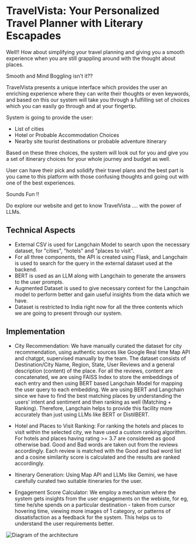 # TravelVista: Your Personalized Travel Planner with Literary Escapades

Well!! How about simplifying your travel planning and giving you a smooth experience when you are still grappling around with the thought about places.

Smooth and Mind Boggling isn't it??

TravelVista presents a unique interface which provides the user an enriching experience where they can write their thoughts or even keywords, and based on this our system will take you through a fulfilling set of choices which you can easily go through and at your fingertip.

System is going to provide the user:

* List of cities
* Hotel or Probable Accommodation Choices 
* Nearby site tourist destinations or probable adventure itinerary

Based on these three choices, the system will look out for you and give you a set of itinerary choices for your whole journey and budget as well.

User can have their pick and solidify their travel plans and the best part is you came to this platform with those confusing thoughts and going out with one of the best experiences.

Sounds Fun !!

Do explore our website and get to know TravelVista .... with the power of LLMs.

## Technical Aspects

* External CSV is used for Langchain Model to search upon the necessary dataset, for "cities", "hotels" and "places to visit".
* For all three components, the API is created using Flask, and Langchain is used to search for the query in the external dataset used at the backend.
* BERT is used as an LLM along with Langchain to generate the answers to the user prompts.
* Augmented Dataset is used to give necessary context for the Langchain model to perform better and gain useful insights from the data which we have.
* Dataset is restricted to India right now for all the three contents which we are going to present through our system.

## Implementation

* City Recommendation: We have manually curated the dataset for city recommendation, using authentic sources like Google Real time Map API and chatgpt, supervised manually by the team. The dataset consists of Destination/City Name, Region, State, User Reviews and a general description (content) of the place. For all the reviews, content are concatenated, we are using FAISS Index to store the embeddings of each entry and then using BERT based Langchain Model for mapping the user query to each embedding. We are using BERT and Langchain since we have to find the best matching places by understanding the users' intent and sentiment and then ranking as well (Matching + Ranking). Therefore, Langchain helps to provide this facility more accurately than just using LLMs like BERT or DistilBERT.

* Hotel and Places to Visit Ranking: For ranking the hotels and places to visit within the selected city, we have used a custom ranking algorithm. For hotels and places having rating >= 3.7 are considered as good otherwise bad. Good and Bad words are taken out from the reviews accordingly. Each review is matched with the Good and bad word list and a cosine similarity score is calculated and the results are ranked accordingly.

* Itinerary Generation: Using Map API and LLMs like Gemini, we have carefully curated two suitable itineraries for the user.

* Engagement Score Calculator: We employ a mechanism where the system gets insights from the user engagements on the webiste, for eg, time he/she spends on a particular destination - taken from cursor hovering time, viewing more images of 1 category, or patterns of dissatisfaction as a feedback for the system. This helps us to understand the user requirements better.

![Diagram of the architecture](TravelVistaDiagram.png)
